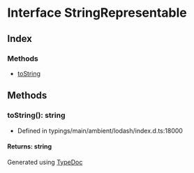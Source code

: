 # Interface StringRepresentable


## Index

### Methods
* [toString](_typings_main_ambient_lodash_index_d_._.stringrepresentable.md#tostring)

## Methods

### toString(): string
  
* Defined in typings/main/ambient/lodash/index.d.ts:18000

#### Returns: string


Generated using [TypeDoc](http://typedoc.io)

